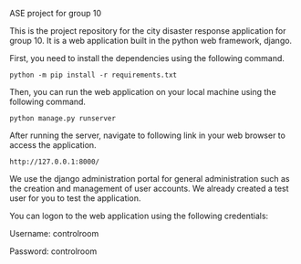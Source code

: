 ASE project for group 10

This is the project repository for the city disaster response application for group 10. It is a web application built in the python web framework, django.

First, you need to install the dependencies using the following command.
```
python -m pip install -r requirements.txt
```
Then, you can run the web application on your local machine using the following command.
```
python manage.py runserver
```
After running the server, navigate to following link in your web browser to access the application. 
```
http://127.0.0.1:8000/
```

We use the django administration portal for general administration such as the creation and management of user accounts. We already created a test user for you to test the application. 

You can logon to the web application using the following credentials:

Username: controlroom

Password: controlroom
